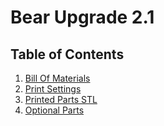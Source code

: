 # Bear Upgrade 2.1

## Table of Contents

1. [Bill Of Materials](bom.md)
1. [Print Settings](print_settings.md)
1. [Printed Parts STL](../printed_parts)
1. [Optional Parts](../optional_parts)
